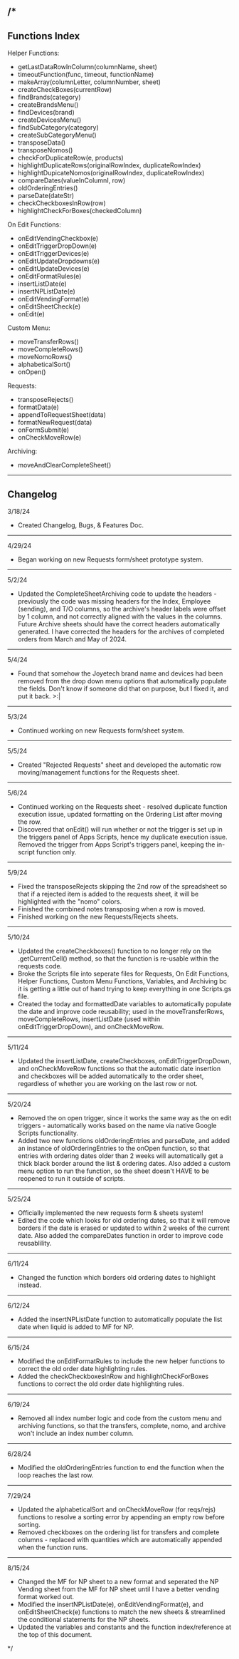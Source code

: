 /*
-------------------------------------------------
Functions Index
-----

Helper Functions:
  - getLastDataRowInColumn(columnName, sheet)
  - timeoutFunction(func, timeout, functionName)
  - makeArray(columnLetter, columnNumber, sheet)
  - createCheckBoxes(currentRow)
  - findBrands(category)
  - createBrandsMenu()
  - findDevices(brand)
  - createDevicesMenu()
  - findSubCategory(category)
  - createSubCategoryMenu()
  - transposeData()
  - transposeNomos()
  - checkForDuplicateRow(e, products)
  - highlightDuplicateRows(originalRowIndex, duplicateRowIndex)
  - highlightDupicateNomos(originalRowIndex, duplicateRowIndex)
  - compareDates(valueInColumnI, row)
  - oldOrderingEntries()
  - parseDate(dateStr)
  - checkCheckboxesInRow(row)
  - highlightCheckForBoxes(checkedColumn)

On Edit Functions:
  - onEditVendingCheckbox(e)
  - onEditTriggerDropDown(e)
  - onEditTriggerDevices(e)
  - onEditUpdateDropdowns(e)
  - onEditUpdateDevices(e)
  - onEditFormatRules(e)
  - insertListDate(e)
  - insertNPListDate(e)
  - onEditVendingFormat(e)
  - onEditSheetCheck(e)
  - onEdit(e)

Custom Menu:
  - moveTransferRows()
  - moveCompleteRows()
  - moveNomoRows()
  - alphabeticalSort()
  - onOpen()

Requests: 
  - transposeRejects()
  - formatData(e)
  - appendToRequestSheet(data)
  - formatNewRequest(data)
  - onFormSubmit(e)
  - onCheckMoveRow(e)

Archiving:
  - moveAndClearCompleteSheet()

-------------------------------------------------
Changelog
-----
3/18/24
- Created Changelog, Bugs, & Features Doc.

-----
4/29/24
- Began working on new Requests form/sheet prototype system.

-----
5/2/24
- Updated the CompleteSheetArchiving code to update the headers - previously the code was missing headers for the Index, Employee (sending), and T/O columns, so the archive's header labels were offset by 1 column, and not correctly aligned with the values in the columns. Future Archive sheets should have the correct headers automatically generated. I have corrected the headers for the archives of completed orders from March and May of 2024.

-----
5/4/24
- Found that somehow the Joyetech brand name and devices had been removed from the drop down menu options that automatically populate the fields. Don't know if someone did that on purpose, but I fixed it, and put it back. >:|

-----
5/3/24
- Continued working on new Requests form/sheet system.

-----
5/5/24
- Created "Rejected Requests" sheet and developed the automatic row moving/management functions for the Requests sheet.

-----
5/6/24

- Continued working on the Requests sheet - resolved duplicate function execution issue, updated formatting on the Ordering List after moving the row.
- Discovered that onEdit() will run whether or not the trigger is set up in the triggers panel of Apps Scripts, hence my duplicate execution issue. Removed the trigger from Apps Script's triggers panel, keeping the in-script function only.

-----
5/9/24
- Fixed the transposeRejects skipping the 2nd row of the spreadsheet so that if a rejected item is added to the requests sheet, it will be highlighted with the "nomo" colors.
- Finished the combined notes transposing when a row is moved.
- Finished working on the new Requests/Rejects sheets.

-----
5/10/24
- Updated the createCheckboxes() function to no longer rely on the .getCurrentCell() method, so that the function is re-usable within the requests code.
- Broke the Scripts file into seperate files for Requests, On Edit Functions, Helper Functions, Custom Menu Functions, Variables, and Archiving bc it is getting a little out of hand trying to keep everything in one Scripts.gs file.
- Created the today and formattedDate variables to automatically populate the date and improve code reusability; used in the moveTransferRows, moveCompleteRows, insertListDate (used within onEditTriggerDropDown), and onCheckMoveRow.

-----
5/11/24
- Updated the insertListDate, createCheckboxes, onEditTriggerDropDown, and onCheckMoveRow functions so that the automatic date insertion and checkboxes will be added automatically to the order sheet, regardless of whether you are working on the last row or not. 

-----
5/20/24
- Removed the on open trigger, since it works the same way as the on edit triggers - automatically works based on the name via native Google Scripts functionality. 
- Added two new functions oldOrderingEntries and parseDate, and added an instance of oldOrderingEntries to the onOpen function, so that entries with ordering dates older than 2 weeks will automatically get a thick black border around the list & ordering dates. Also added a custom menu option to run the function, so the sheet doesn't HAVE to be reopened to run it outside of scripts. 

-----
5/25/24
- Officially implemented the new requests form & sheets system! 
- Edited the code which looks for old ordering dates, so that it will remove borders if the date is erased or updated to within 2 weeks of the current date. Also added the compareDates function in order to improve code reusablility. 

-----
6/11/24
- Changed the function which borders old ordering dates to highlight instead. 

-----
6/12/24
- Added the insertNPListDate function to automatically populate the list date when liquid is added to MF for NP.

-----
6/15/24
- Modified the onEditFormatRules to include the new helper functions to correct the old order date highlighting rules.
- Added the checkCheckboxesInRow and highlightCheckForBoxes functions to correct the old order date highlighting rules.

-----
6/19/24
- Removed all index number logic and code from the custom menu and archiving functions, so that the transfers, complete, nomo, and archive won't include an index number column. 

-----
6/28/24
- Modified the oldOrderingEntries function to end the function when the loop reaches the last row. 

-----
7/29/24
- Updated the alphabeticalSort and onCheckMoveRow (for reqs/rejs) functions to resolve a sorting error by appending an empty row before sorting.
- Removed checkboxes on the ordering list for transfers and complete columns - replaced with quantities which are automatically appended when the function runs.

-----
8/15/24
- Changed the MF for NP sheet to a new format and seperated the NP Vending sheet from the MF for NP sheet until I have a better vending format worked out.
- Modified the insertNPListDate(e), onEditVendingFormat(e), and onEditSheetCheck(e) functions to match the new sheets & streamlined the conditional statements for the NP sheets.
- Updated the variables and constants and the function index/reference at the top of this document. 

*/
